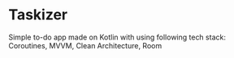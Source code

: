 # Taskizer
Simple to-do app made on Kotlin with using following tech stack: Coroutines, MVVM, Clean Architecture, Room
